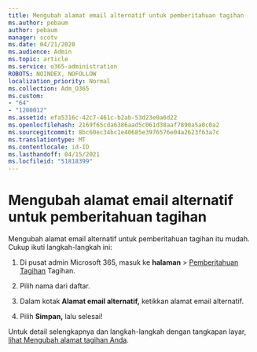 ```yaml
---
title: Mengubah alamat email alternatif untuk pemberitahuan tagihan
ms.author: pebaum
author: pebaum
manager: scotv
ms.date: 04/21/2020
ms.audience: Admin
ms.topic: article
ms.service: o365-administration
ROBOTS: NOINDEX, NOFOLLOW
localization_priority: Normal
ms.collection: Adm_O365
ms.custom:
- "64"
- "1200012"
ms.assetid: efa5316c-42c7-461c-b2ab-53d23e0a6d22
ms.openlocfilehash: 2169f65cda6386aad5c061d38aaf7890a5a0c0a2
ms.sourcegitcommit: 8bc60ec34bc1e40685e3976576e04a2623f63a7c
ms.translationtype: MT
ms.contentlocale: id-ID
ms.lasthandoff: 04/15/2021
ms.locfileid: "51818399"
---
```

# <a name="change-the-alternate-email-address-for-billing-notification"></a>Mengubah alamat email alternatif untuk pemberitahuan tagihan

Mengubah alamat email alternatif untuk pemberitahuan tagihan itu mudah. Cukup ikuti langkah-langkah ini:
  
1. Di pusat admin Microsoft 365, masuk ke **halaman** \> [Pemberitahuan Tagihan](https://go.microsoft.com/fwlink/p/?linkid=853212) Tagihan.  

2. Pilih nama dari daftar.

3. Dalam kotak **Alamat email alternatif,** ketikkan alamat email alternatif.

4. Pilih **Simpan,** lalu selesai!

Untuk detail selengkapnya dan langkah-langkah dengan tangkapan layar, [lihat Mengubah alamat tagihan Anda](https://docs.microsoft.com/microsoft-365/commerce/billing-and-payments/change-your-billing-addresses).
  